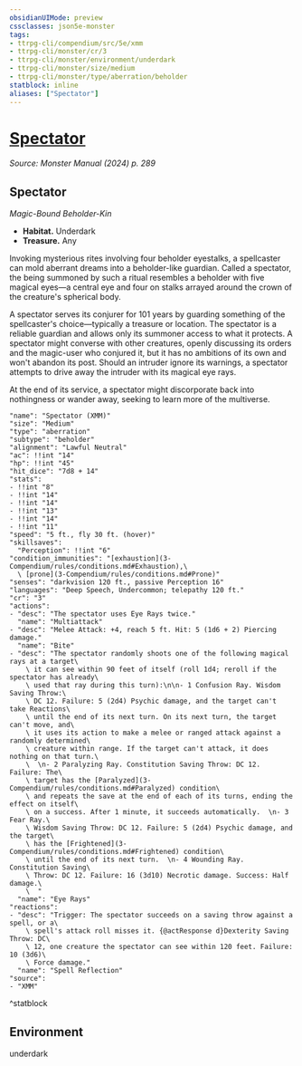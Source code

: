 ```yaml
---
obsidianUIMode: preview
cssclasses: json5e-monster
tags:
- ttrpg-cli/compendium/src/5e/xmm
- ttrpg-cli/monster/cr/3
- ttrpg-cli/monster/environment/underdark
- ttrpg-cli/monster/size/medium
- ttrpg-cli/monster/type/aberration/beholder
statblock: inline
aliases: ["Spectator"]
---
```

# [Spectator](3-Compendium\bestiary\aberration/spectator-xmm.md)
*Source: Monster Manual (2024) p. 289*  

## Spectator

*Magic-Bound Beholder-Kin*

- **Habitat.** Underdark  
- **Treasure.** Any  

Invoking mysterious rites involving four beholder eyestalks, a spellcaster can mold aberrant dreams into a beholder-like guardian. Called a spectator, the being summoned by such a ritual resembles a beholder with five magical eyes—a central eye and four on stalks arrayed around the crown of the creature's spherical body.

A spectator serves its conjurer for 101 years by guarding something of the spellcaster's choice—typically a treasure or location. The spectator is a reliable guardian and allows only its summoner access to what it protects. A spectator might converse with other creatures, openly discussing its orders and the magic-user who conjured it, but it has no ambitions of its own and won't abandon its post. Should an intruder ignore its warnings, a spectator attempts to drive away the intruder with its magical eye rays.

At the end of its service, a spectator might discorporate back into nothingness or wander away, seeking to learn more of the multiverse.

```statblock
"name": "Spectator (XMM)"
"size": "Medium"
"type": "aberration"
"subtype": "beholder"
"alignment": "Lawful Neutral"
"ac": !!int "14"
"hp": !!int "45"
"hit_dice": "7d8 + 14"
"stats":
- !!int "8"
- !!int "14"
- !!int "14"
- !!int "13"
- !!int "14"
- !!int "11"
"speed": "5 ft., fly 30 ft. (hover)"
"skillsaves":
  "Perception": !!int "6"
"condition_immunities": "[exhaustion](3-Compendium/rules/conditions.md#Exhaustion),\
  \ [prone](3-Compendium/rules/conditions.md#Prone)"
"senses": "darkvision 120 ft., passive Perception 16"
"languages": "Deep Speech, Undercommon; telepathy 120 ft."
"cr": "3"
"actions":
- "desc": "The spectator uses Eye Rays twice."
  "name": "Multiattack"
- "desc": "Melee Attack: +4, reach 5 ft. Hit: 5 (1d6 + 2) Piercing damage."
  "name": "Bite"
- "desc": "The spectator randomly shoots one of the following magical rays at a target\
    \ it can see within 90 feet of itself (roll 1d4; reroll if the spectator has already\
    \ used that ray during this turn):\n\n- 1 Confusion Ray. Wisdom Saving Throw:\
    \ DC 12. Failure: 5 (2d4) Psychic damage, and the target can't take Reactions\
    \ until the end of its next turn. On its next turn, the target can't move, and\
    \ it uses its action to make a melee or ranged attack against a randomly determined\
    \ creature within range. If the target can't attack, it does nothing on that turn.\
    \  \n- 2 Paralyzing Ray. Constitution Saving Throw: DC 12. Failure: The\
    \ target has the [Paralyzed](3-Compendium/rules/conditions.md#Paralyzed) condition\
    \ and repeats the save at the end of each of its turns, ending the effect on itself\
    \ on a success. After 1 minute, it succeeds automatically.  \n- 3 Fear Ray.\
    \ Wisdom Saving Throw: DC 12. Failure: 5 (2d4) Psychic damage, and the target\
    \ has the [Frightened](3-Compendium/rules/conditions.md#Frightened) condition\
    \ until the end of its next turn.  \n- 4 Wounding Ray. Constitution Saving\
    \ Throw: DC 12. Failure: 16 (3d10) Necrotic damage. Success: Half damage.\
    \  "
  "name": "Eye Rays"
"reactions":
- "desc": "Trigger: The spectator succeeds on a saving throw against a spell, or a\
    \ spell's attack roll misses it. {@actResponse d}Dexterity Saving Throw: DC\
    \ 12, one creature the spectator can see within 120 feet. Failure: 10 (3d6)\
    \ Force damage."
  "name": "Spell Reflection"
"source":
- "XMM"
```
^statblock

## Environment

underdark